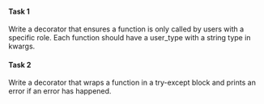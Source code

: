#### Task 1
Write a decorator that ensures a function is only called by users with a specific role. Each function should have a user_type with a string type in kwargs.

#### Task 2
Write a decorator that wraps a function in a try-except block and prints an error if an error has happened.
